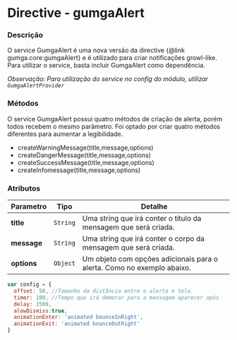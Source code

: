 # Directive - gumgaAlert

### Descrição
O service GumgaAlert é uma nova versão da directive {@link gumga.core:gumgaAlert} e é utilizado para criar notificações growl-like. Para utilizar o service, basta incluir GumgaAlert como dependência.

*Observação: Para utilização do service no config do módulo, utilizar `GumgaAlertProvider`*

### Métodos
O service GumgaAlert possui quatro métodos de criação de alerta, porém todos recebem o mesmo parâmetro. Foi optado por criar quatro métodos diferentes para aumentar a legibilidade.
- createWarningMessage(title,message,options)
- createDangerMessage(title,message,options)
- createSuccessMessage(title,message,options)
- createInfomessage(title,message,options)

### Atributos
Parametro | Tipo | Detalhe
--- | --- | ---
**title** | `String` |  Uma string que irá conter o título da mensagem que será criada.
**message** | `String` | Uma string que irá conter o corpo da mensagem que será criada.
**options** | `Object` | Um objeto com opções adicionais para o alerta. Como no exemplo abaixo.

```javascript
var config = {
  offset: 50, //Tamanho da distância entre o alerta e tela.
  timer: 100, //Tempo que irá demorar para a mensagem aparecer após
  delay: 3500,
  alowDismiss:true,
  animationEnter: 'animated bounceInRight',
  animationExit: 'animated bounceOutRight'
}
```

